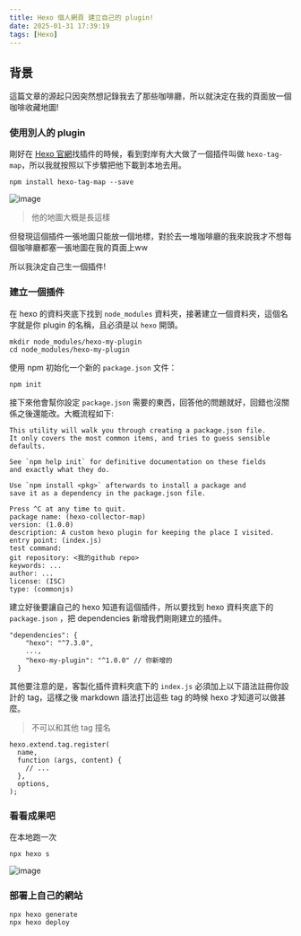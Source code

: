 ```yaml
---
title: Hexo 個人網頁 建立自己的 plugin!
date: 2025-01-31 17:39:19
tags: [Hexo]
---
```


## 背景
這篇文章的源起只因突然想記錄我去了那些咖啡廳，所以就決定在我的頁面放一個咖啡收藏地圖!

### 使用別人的 plugin
剛好在 [Hexo 官網](https://hexo.io/plugins/)找插件的時候，看到對岸有大大做了一個插件叫做 `hexo-tag-map`，所以我就按照以下步驟把他下載到本地去用。

```sh=
npm install hexo-tag-map --save
```

![image](https://hackmd.io/_uploads/BJyxwG9_ke.png)
> 他的地圖大概是長這樣

但發現這個插件一張地圖只能放一個地標，對於去一堆咖啡廳的我來說我才不想每個咖啡廳都塞一張地圖在我的頁面上ww

所以我決定自己生一個插件!

### 建立一個插件
在 hexo 的資料夾底下找到 `node_modules` 資料夾，接著建立一個資料夾，這個名字就是你 plugin 的名稱，且必須是以 `hexo` 開頭。

```sh=
mkdir node_modules/hexo-my-plugin
cd node_modules/hexo-my-plugin
```

使用 npm 初始化一个新的 `package.json` 文件：
```sh=
npm init
```

接下來他會幫你設定 `package.json` 需要的東西，回答他的問題就好，回錯也沒關係之後還能改。大概流程如下:
```
This utility will walk you through creating a package.json file.
It only covers the most common items, and tries to guess sensible defaults.

See `npm help init` for definitive documentation on these fields
and exactly what they do.

Use `npm install <pkg>` afterwards to install a package and
save it as a dependency in the package.json file.

Press ^C at any time to quit.
package name: (hexo-collector-map)
version: (1.0.0)                                                                                                                          
description: A custom hexo plugin for keeping the place I visited.
entry point: (index.js)                                                                                                                   
test command:
git repository: <我的github repo>
keywords: ...
author: ...                                                                                                                            
license: (ISC)                                                                                                                       
type: (commonjs)
```

建立好後要讓自己的 hexo 知道有這個插件，所以要找到 hexo 資料夾底下的 `package.json` ，把 dependencies 新增我們剛剛建立的插件。
```json=
"dependencies": {
    "hexo": "^7.3.0",
    ...,
    "hexo-my-plugin": "^1.0.0" // 你新增的
  }
```

其他要注意的是，客製化插件資料夾底下的 `index.js` 必須加上以下語法註冊你設計的 tag，這樣之後 markdown 語法打出這些 tag 的時候 hexo 才知道可以做甚麼。

> 不可以和其他 tag 撞名

```js=
hexo.extend.tag.register(
  name,
  function (args, content) {
    // ...
  },
  options,
);
```

### 看看成果吧
在本地跑一次
```sh=
npx hexo s
```

![image](https://hackmd.io/_uploads/ry7eqf5u1l.png)

### 部署上自己的網站
```
npx hexo generate
npx hexo deploy
```
